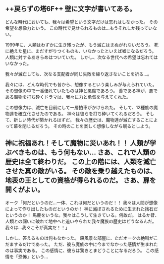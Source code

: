 ++戻らずの塔6F++
壁に文字が書いてある。
--
どんな時代においても、我々は希望という文字だけは忘れはしなかった。
その希望を想像力という。
この時代で見せられるものは…もうそれしか残っていない。

1999年に、人類はわずかに生き残ったが、もう滅亡はまぬがれないだろう。
死に絶えた星に、まだすがりつくものも、いなかったといえば嘘になるだろう。
人類に対するあきらめはついていた。
しかし、次なる世代への希望は忘れてはいなかった。

我々が滅亡しても、次なる支配者が同じ失敗を繰り返さないことを祈る…。

我々には、どんな時代でも昔から、想像するという楽しみが与えられていた。
その想像の中で一番優れていたものは神と悪魔であろう。
善である神が、悪である魔物を打ち砕くドラマは、我々に力と勇気を与えてくれた。

この想像力は、滅亡を目前にして一層拍車がかけられた。
そして、12種族の魔物達を確立化させたのである。
神々は彼らを打ち砕いてくれるだろう。
そして、新しい時代が築かれるはずだ。
我々の歴史は、魔物達が滅亡することによって幕を閉じるだろう。
その時のことを楽しく想像しながら眠るとしよう。

神に祝福あれ！そして魔物に災いあれ！！
人類が学ぶべきものは、もう何もない…
さあ、これで人類の歴史は全て終わりだ。
この上の階には、人類を滅亡させた真の敵がいる。
その敵を乗り越えたものは、地表の王としての資格が得られるのだ。
さあ、扉を開くがよい。
--

オーク「何だというのだ…一体、これは何だというのだ！！
我々は人間が想像によって作り出したものだというのか！
神に滅ぼされるために生まれた捨石だというのか！
馬鹿をいうな。我々はこうして生きている。何故だ。
はるか昔、人類との闘いに破れて地中へと追いやられた我々魔族の歴史はどうなるんだ。
我々は…我々こそが真実だ！！」

しかし、答えるものは何もなかった。
殺風景な部屋に、ただオークの絶叫がこだまするだけであった。
ただ、彼ら魔族の中に今までなかった感情が生まれたのは事実である。
この感情に、彼らは驚きとまどうことになるだろう。
この感情を「恐怖」という…